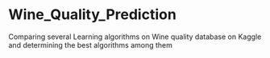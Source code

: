 # Wine_Quality_Prediction

Comparing several Learning algorithms on Wine quality database on Kaggle and determining the best algorithms among them 
